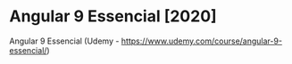 # Angular 9 Essencial [2020]
Angular 9 Essencial (Udemy - https://www.udemy.com/course/angular-9-essencial/)